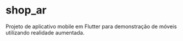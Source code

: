 # shop_ar

Projeto de aplicativo mobile em Flutter para demonstração de móveis utilizando realidade aumentada.
